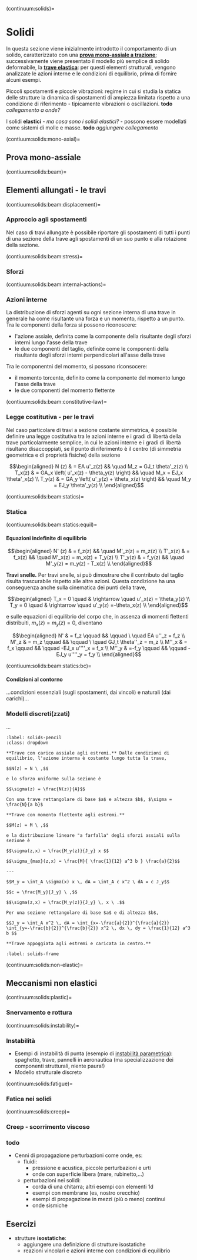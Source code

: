 (continuum:solids)=
# Solidi

In questa sezione viene inizialmente introdotto il comportamento di un solido, caratterizzato con una [**prova mono-assiale a trazione**](contiuum:solids:mono-axial); successivamente viene presentato il modello più semplice di solido deformabile, la [**trave elastica**](continuum:solids:beam): per questi elementi strutturali, vengono analizzate le azioni interne e le condizioni di equilibrio, prima di fornire alcuni esempi.


Piccoli spostamenti e piccole vibrazioni: regime in cui si studia la statica delle strutture la dinamica di spostamenti di ampiezza limitata rispetto a una condizione di riferimento - tipicamente vibrazioni o oscillazioni. **todo** *collegamento a onde?*

I solidi **elastici** - *ma cosa sono i solidi elastici?* - possono essere modellati come sistemi di molle e masse. **todo** *aggiungere collegamento*

(contiuum:solids:mono-axial)=
## Prova mono-assiale

(contiuum:solids:beam)=
## Elementi allungati - le travi

(contiuum:solids:beam:displacement)=
### Approccio agli spostamenti

Nel caso di travi allungate è possibile riportare gli spostamenti di tutti i punti di una sezione della trave agli spostamenti di un suo punto e alla rotazione della sezione.

(contiuum:solids:beam:stress)=
### Sforzi

(contiuum:solids:beam:internal-actions)=
### Azioni interne

La distribuzione di sforzi agenti su ogni sezione interna di una trave in generale ha come risultante una forza e un momento, rispetto a un punto.
Tra le componenti della forza si possono riconoscere:
- l'azione assiale, definita come la componente della risultante degli sforzi interni lungo l'asse della trave
- le due componenti del taglio, definite come le componenti della risultante degli sforzi interni perpendicolari all'asse della trave

Tra le componentni del momento, si possono riconsocere:
- il momento torcente, definito come la componente del momento lungo l'asse della trave
- le due componenti del momento flettente

(contiuum:solids:beam:constitutive-law)=
### Legge costitutiva - per le travi
Nel caso particolare di travi a sezione costante simmetrica, è possibile definire una legge costitutiva tra le azioni interne e i gradi di libertà della trave particolarmente semplice, in cui le azioni interne e i gradi di libertà risultano disaccoppiati, se il punto di riferimento è il centro (di simmetria geometrica e di proprietà fisiche) della sezione

$$\begin{aligned}
  N  (z) & = EA   u'_z(z)                               && \quad M_z = GJ_t \theta'_z(z) \\
  T_x(z) & = GA_x \left( u'_x(z) - \theta_y(z) \right)  && \quad M_x = EJ_x \theta'_x(z) \\
  T_y(z) & = GA_y \left( u'_y(z) + \theta_x(z) \right)  && \quad M_y = EJ_y \theta'_y(z) \\
\end{aligned}$$

(contiuum:solids:beam:statics)=
### Statica

(contiuum:solids:beam:statics:equil)=
#### Equazioni indefinite di equilibrio
$$\begin{aligned}
  N'  (z) & = f_z(z) && \quad M'_z(z) = m_z(z) \\
  T'_x(z) & = f_x(z) && \quad M'_x(z) = m_x(z) + T_y(z) \\
  T'_y(z) & = f_y(z) && \quad M'_y(z) = m_y(z) - T_x(z) \\
\end{aligned}$$

**Travi snelle.** Per travi snelle, si può dimostrare che il contributo del taglio risulta trascurabile rispetto alle altre azioni. Questa condizione ha una conseguenza anche sulla cinematica dei punti della trave,

$$\begin{aligned}
  T_x = 0 \quad & \rightarrow \quad u'_x(z) = \theta_y(z) \\
  T_y = 0 \quad & \rightarrow \quad u'_y(z) =-\theta_x(z) \\
\end{aligned}$$

e sulle equazioni di equilibrio del corpo che, in assenza di momenti flettenti distribuiti, $m_x(z) = m_y(z) = 0$, diventano

$$\begin{aligned}
  N'    & = f_z  \qquad && \qquad \ \quad EA u''_z        = f_z \\
  M'_z  & = m_z  \qquad && \qquad \ \quad GJ_t \theta''_z = m_z \\
  M''_x & = f_x  \qquad && \qquad -EJ_x u''''_x           = f_x \\     
  M''_y & =-f_y  \qquad && \qquad -EJ_y u''''_y           = f_y \\     
\end{aligned}$$

(contiuum:solids:beam:statics:bc)=
#### Condizioni al contorno
...condizioni essenziali (sugli spostamenti, dai vincoli) e naturali (dai carichi)...

### Modelli discreti(zzati)
...

```{prf:example} Distribuzione di sforzi assiali, o come rompere una matita/un righello
:label: solids-pencil
:class: dropdown

**Trave con carico assiale agli estremi.** Dalle condizioni di equilibrio, l'azione interna è costante lungo tutta la trave,

$$N(z) = N \ ,$$

e lo sforzo uniforme sulla sezione è

$$\sigma(z) = \frac{N(z)}{A}$$

Con una trave rettangolare di base $a$ e altezza $b$, $\sigma = \frac{N}{a b}$

**Trave con momento flettente agli estremi.**

$$M(z) = M \ ,$$

e la distribuzione lineare "a farfalla" degli sforzi assiali sulla sezione è

$$\sigma(z,x) = \frac{M_y(z)}{J_y} x $$

$$\sigma_{max}(z,x) = \frac{M}{ \frac{1}{12} a^3 b } \frac{a}{2}$$

---

$$M_y = \int_A \sigma(x) x \, dA = \int_A c x^2 \ dA = c J_y$$

$$c = \frac{M_y}{J_y} \ ,$$

$$\sigma(z,x) = \frac{M_y(z)}{J_y} \, x \ .$$

Per una sezione rettangolare di base $a$ e di altezza $b$,

$$J_y = \int_A x^2 \, dA = \int_{x=-\frac{a}{2}}^{\frac{a}{2}} \int_{y=-\frac{b}{2}}^{\frac{b}{2}} x^2 \, dx \, dy = \frac{1}{12} a^3 b $$

**Trave appoggiata agli estremi e caricata in centro.** 

```
```{prf:example} Strutture reticolari
:label: solids-frame

```

(continuum:solids:non-elastic)=
## Meccanismi non elastici

(continuum:solids:plastic)=
### Snervamento e rottura

(continuum:solids:instability)=
### Instabilità
- Esempi di instabilità di punta (esempio di [instabilità parametrica](physics-hs:mechanics:equilibrium-stability:parametric-instability)): spaghetto, trave, pannelli in aeronautica (ma specializzazione dei componenti strutturali, niente paura!)
- Modello strutturale discreto



(continuum:solids:fatigue)=
### Fatica nei solidi

(continuum:solids:creep)=
### Creep - scorrimento viscoso

### todo
- Cenni di propagazione perturbazioni come onde, es:
  - fluidi:
    - pressione e acustica, piccole perturbazioni e urti
    - onde con superficie libera (mare, rubinetto,...)
  - perturbazioni nei solidi:
    - corda di una chitarra; altri esempi con elementi 1d
    - esempi con membrane (es, nostro orecchio)
    - esempi di propagazione in mezzi (più o meno) continui
    - onde sismiche


## Esercizi
- strutture **isostatiche**:
  - aggiungere una definizione di strutture isostatiche
  - reazioni vincolari e azioni interne con condizioni di equilibrio





